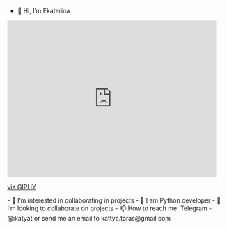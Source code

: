 - 👋 Hi, I’m Ekaterina
<iframe src="https://giphy.com/embed/qUABlXKRRvfQobzIXp" width="480" height="360" frameBorder="0" class="giphy-embed" allowFullScreen></iframe><p><a href="https://giphy.com/stickers/sticker-kawaii-text-qUABlXKRRvfQobzIXp">via GIPHY</a></p>
- 👀 I’m interested in collaborating in projects
- 🌱 I am Python developer 
- 💞️ I’m looking to collaborate on projects
- 📫 How to reach me: Telegram - @ikatyat or send me an email to kattya.taras@gmail.com

<!---
kora21/kora21 is a ✨ special ✨ repository because its `README.md` (this file) appears on your GitHub profile.
You can click the Preview link to take a look at your changes.
--->
